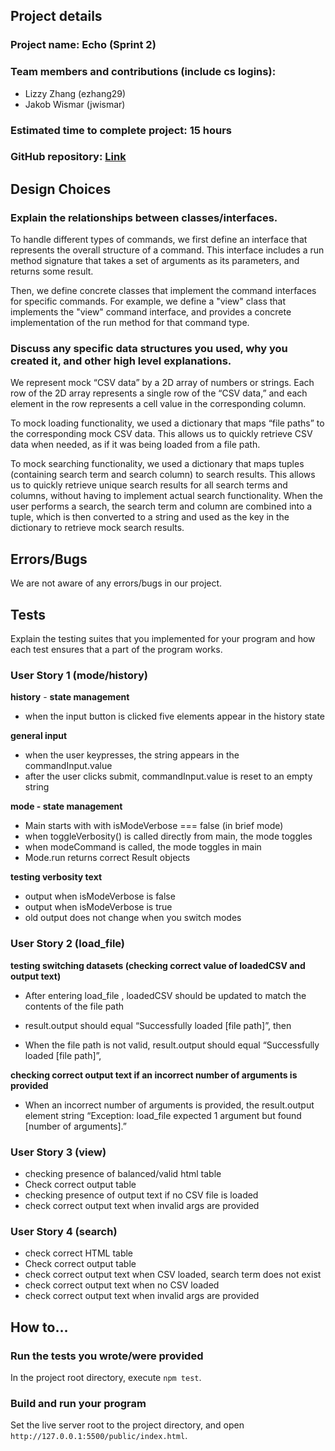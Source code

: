 ## Project details

### Project name: Echo (Sprint 2)

### Team members and contributions (include cs logins):

- Lizzy Zhang (ezhang29)
- Jakob Wismar (jwismar)

### Estimated time to complete project: 15 hours

### GitHub repository: [Link](https://github.com/cs0320-s2023/sprint-2-ezhang29-jwismar)

## Design Choices

### Explain the relationships between classes/interfaces.

To handle different types of commands, we first define an interface that represents the overall structure of a command. This interface includes a run method signature that takes a set of arguments as its parameters, and returns some result.

Then, we define concrete classes that implement the command interfaces for specific commands. For example, we define a "view" class that implements the "view" command interface, and provides a concrete implementation of the run method for that command type.

### Discuss any specific data structures you used, why you created it, and other high level explanations.

We represent mock “CSV data” by a 2D array of numbers or strings. Each row of the 2D array represents a single row of the “CSV data,” and each element in the row represents a cell value in the corresponding column.

To mock loading functionality, we used a dictionary that maps “file paths” to the corresponding mock CSV data. This allows us to quickly retrieve CSV data when needed, as if it was being loaded from a file path.

To mock searching functionality, we used a dictionary that maps tuples (containing search term and search column) to search results. This allows us to quickly retrieve unique search results for all search terms and columns, without having to implement actual search functionality. When the user performs a search, the search term and column are combined into a tuple, which is then converted to a string and used as the key in the dictionary to retrieve mock search results.

## **Errors/Bugs**

We are not aware of any errors/bugs in our project.

## Tests

Explain the testing suites that you implemented for your program and how each test ensures that a part of the program works.

### **User Story 1 (mode/history)**

**history** - **state management**

- when the input button is clicked five elements appear in the history state

**general input**

- when the user keypresses, the string appears in the commandInput.value
- after the user clicks submit, commandInput.value is reset to an empty string

**mode - state management**

- Main starts with with isModeVerbose === false (in brief mode)
- when toggleVerbosity() is called directly from main, the mode toggles
- when modeCommand is called, the mode toggles in main
- Mode.run returns correct Result objects

**testing verbosity text**

- output when isModeVerbose is false
- output when isModeVerbose is true
- old output does not change when you switch modes

### **User Story 2 (load_file)**

**testing switching datasets (checking correct value of loadedCSV and output text)**

- After entering load_file <file path>, loadedCSV should be updated to match the contents of the file path

- result.output should equal “Successfully loaded [file path]”, then

- When the file path is not valid, result.output should equal “Successfully loaded [file path]”,

**checking correct output text if an incorrect number of arguments is provided**

- When an incorrect number of arguments is provided, the result.output element string “Exception: load_file expected 1 argument but found [number of arguments].”

### **User Story 3 (view)**

- checking presence of balanced/valid html table
- Check correct output table
- checking presence of output text if no CSV file is loaded
- check correct output text when invalid args are provided

### **User Story 4 (search)**

- check correct HTML table
- Check correct output table
- check correct output text when CSV loaded, search term does not exist
- check correct output text when no CSV loaded
- check correct output text when invalid args are provided

## How to…

### Run the tests you wrote/were provided

In the project root directory, execute `npm test`.

### Build and run your program

Set the live server root to the project directory, and open `http://127.0.0.1:5500/public/index.html`.
